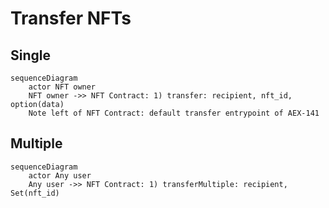 # Transfer NFTs

## Single

```mermaid
sequenceDiagram
    actor NFT owner
    NFT owner ->> NFT Contract: 1) transfer: recipient, nft_id, option(data)
    Note left of NFT Contract: default transfer entrypoint of AEX-141
```

## Multiple

```mermaid
sequenceDiagram
    actor Any user
    Any user ->> NFT Contract: 1) transferMultiple: recipient, Set(nft_id)
```
